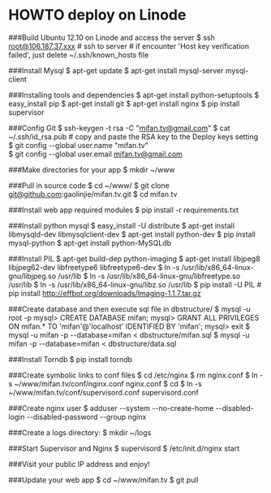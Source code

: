 HOWTO deploy on Linode
======================

###Build Ubuntu 12.10 on Linode and access the server
	$ ssh root@106.187.37.xxx
	# ssh to server
	# if encounter 'Host key verification failed', just delete ~/.ssh/known_hosts file

###Install Mysql
	$ apt-get update
	$ apt-get install mysql-server mysql-client

###Installing tools and dependencies
	$ apt-get install python-setuptools 
	$ easy_install pip 
	$ apt-get install git 
	$ apt-get install nginx 
	$ pip install supervisor 

###Config Git
	$ ssh-keygen -t rsa -C "mifan.tv@gmail.com"
	$ cat ~/.ssh/id_rsa.pub
	# copy and paste the RSA key to the Deploy keys setting
	$ git config --global user.name "mifan.tv"  
	$ git config --global user.email mifan.tv@gmail.com  

###Make directories for your app
	$ mkdir ~/www

###Pull in source code
	$ cd ~/www/
	$ git clone git@github.com:gaolinjie/mifan.tv.git
	$ cd mifan.tv

###Install web app required modules
	$ pip install -r requirements.txt

###Install python mysql
	$ easy_install -U distribute
	$ apt-get install libmysqld-dev libmysqlclient-dev
    $ apt-get install python-dev
	$ pip install mysql-python
	$ apt-get install python-MySQLdb

###Install PIL
	$ apt-get build-dep python-imaging 
	$ apt-get install libjpeg8 libjpeg62-dev libfreetype6 libfreetype6-dev
	$ ln -s /usr/lib/x86_64-linux-gnu/libjpeg.so /usr/lib
	$ ln -s /usr/lib/x86_64-linux-gnu/libfreetype.so /usr/lib
	$ ln -s /usr/lib/x86_64-linux-gnu/libz.so /usr/lib
	$ pip install -U PIL
	# pip install http://effbot.org/downloads/Imaging-1.1.7.tar.gz

###Create database and then execute sql file in dbstructure/
	$ mysql -u root -p
	mysql> CREATE DATABASE mifan;
	mysql> GRANT ALL PRIVILEGES ON mifan.* TO 'mifan'@'localhost' IDENTIFIED BY 'mifan';
	mysql> exit
	$ mysql -u mifan -p --database=mifan < dbstructure/mifan.sql
	$ mysql -u mifan -p --database=mifan < dbstructure/data.sql

###Install Torndb
    $ pip install torndb

###Create symbolic links to conf files
	$ cd /etc/nginx 
	$ rm nginx.conf
	$ ln -s ~/www/mifan.tv/conf/nginx.conf nginx.conf 
	$ cd
	$ ln -s ~/www/mifan.tv/conf/supervisord.conf supervisord.conf  

###Create nginx user
	$ adduser --system --no-create-home --disabled-login --disabled-password --group nginx 

###Create a logs directory:
	$ mkdir ~/logs 

###Start Supervisor and Nginx
	$ supervisord
	$ /etc/init.d/nginx start

###Visit your public IP address and enjoy!

###Update your web app
	$ cd ~/www/mifan.tv
	$ git pull

